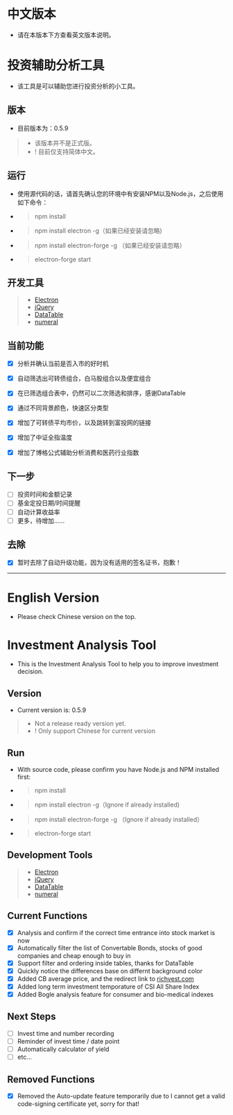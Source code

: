 # 中文版本
- 请在本版本下方查看英文版本说明。
# 投资辅助分析工具
- 该工具是可以辅助您进行投资分析的小工具。

## 版本
- 目前版本为：0.5.9
>- 该版本并不是正式版。
>- ! 目前仅支持简体中文。

## 运行
- 使用源代码的话，请首先确认您的环境中有安装NPM以及Node.js，之后使用如下命令：
- >npm install
- >npm install electron -g（如果已经安装请忽略)
- >npm install electron-forge -g （如果已经安装请忽略）
- >electron-forge start

## 开发工具
>- [Electron](https://github.com/electron/electron)
>- [jQuery](https://jquery.com)
>- [DataTable](https://datatable.org)
>- [numeral](http://numeraljs.com/)

## 当前功能
- [x] 分析并确认当前是否入市的好时机
- [x] 自动筛选出可转债组合，白马股组合以及便宜组合
- [x] 在已筛选组合表中，仍然可以二次筛选和排序，感谢DataTable
- [x] 通过不同背景颜色，快速区分类型
- [x] 增加了可转债平均市价，以及跳转到富投网的链接
- [x] 增加了中证全指温度
- [x] 增加了博格公式辅助分析消费和医药行业指数


## 下一步
- [ ] 投资时间和金额记录
- [ ] 基金定投日期/时间提醒
- [ ] 自动计算收益率
- [ ] 更多，待增加……

## 去除
- [x] 暂时去除了自动升级功能，因为没有适用的签名证书，抱歉！

-------------------------------------------------------------------------------------------------------------
# English Version
- Please check Chinese version on the top.
# Investment Analysis Tool
- This is the Investment Analysis Tool to help you to improve investment decision.

## Version
- Current version is: 0.5.9
>- Not a release ready version yet.
>- ! Only support Chinese for current version

## Run
- With source code, please confirm you have Node.js and NPM installed first:
- >npm install
- >npm install electron -g（Ignore if already installed)
- >npm install electron-forge -g （Ignore if already installed）
- >electron-forge start

## Development Tools
>- [Electron](https://github.com/electron/electron)
>- [jQuery](https://jquery.com)
>- [DataTable](https://datatable.org)
>- [numeral](http://numeraljs.com/)

## Current Functions
- [x] Analysis and confirm if the correct time entrance into stock market is now
- [x] Automatically filter the list of Convertable Bonds, stocks of good companies and cheap enough to buy in
- [x] Support filter and ordering inside tables, thanks for DataTable
- [x] Quickly notice the differences base on differnt background color
- [x] Added CB average price, and the redirect link to [richvest.com](http://www.richvest.com/)
- [x] Added long term investment temporature of CSI All Share Index
- [x] Added Bogle analysis feature for consumer and bio-medical indexes

## Next Steps
- [ ] Invest time and number recording
- [ ] Reminder of invest time / date point
- [ ] Automatically calculator of yield
- [ ] etc...

## Removed Functions
- [x] Removed the Auto-update feature temporarily due to I cannot get a valid code-signing certificate yet, sorry for that!
